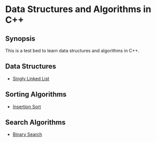 # Data Structures and Algorithms in C++

## Synopsis
This is a test bed to learn data structures and algorithms in C++.

## Data Structures

- [Singly Linked List](Data%20Structures%20and%20Algorithms/Data%20Structures/SinglyLinkedList.h)

## Sorting Algorithms

- [Insertion Sort](Data%20Structures%20and%20Algorithms/Sorting%20Algorithms/InsertionSort.h)

## Search Algorithms

- [Binary Search](Data%20Structures%20and%20Algorithms/Search%20Algorithms/BinarySearch.h)